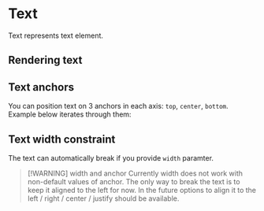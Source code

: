 <script setup>
import Block from '../components/Block.vue'
</script>

# Text
Text represents text element.

## Rendering text
<Block name="textBasics" />

## Text anchors
You can position text on 3 anchors in each axis: `top`, `center`, `bottom`. Example below iterates through them:
<Block name="textAnchors" />

## Text width constraint
The text can automatically break if you provide `width` paramter.

> [!WARNING] width and anchor
> Currently width does not work with non-default values of anchor. The only way to break the text is to keep it aligned to the left for now. In the future options to align it to the left / right / center / justify should be available.

<Block name="textBox" />